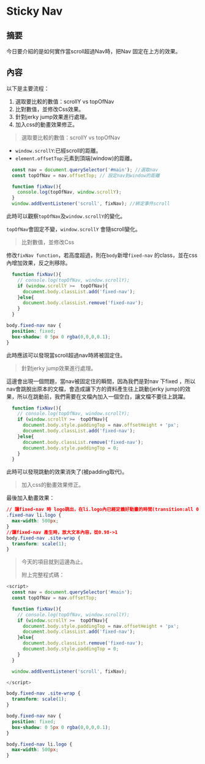 # Sticky Nav

## 摘要

今日要介紹的是如何實作當scroll超過Nav時，把Nav 固定在上方的效果。

## 內容

以下是主要流程：

1. 選取要比較的數值：scrollY vs topOfNav
2. 比對數值，並修改Css效果。
3. 針對jerky jump效果進行處理。
4. 加入css的動畫效果修正。

> 選取要比較的數值：scrollY vs topOfNav

- `window.scrollY`:已經scroll的距離。
- `element.offsetTop`:元素到頂端(window)的距離。

```javascript
  const nav = document.querySelector('#main'); //選取nav
  const topOfNav = nav.offsetTop; // 設定nav到window的距離

  function fixNav(){
    console.log(topOfNav, window.scrollY);
  }
  window.addEventListener('scroll', fixNav); //綁定事件scroll
```

此時可以觀察`topOfNav`及`window.scrollY`的變化。

`topOfNav`會固定不變，`window.scrollY` 會隨scroll變化。



> 比對數值，並修改Css

修改`fixNav function`，若高度超過，則在`body`新增`fixed-nav` 的class，並在css  內增加效果，反之則移除。

```javascript
  function fixNav(){
    // console.log(topOfNav, window.scrollY);
    if (window.scrollY >=  topOfNav){
      document.body.classList.add('fixed-nav');
    }else{
      document.body.classList.remove('fixed-nav');
    }
  }
```

```css
body.fixed-nav nav {
  position: fixed;
  box-shadow: 0 5px 0 rgba(0,0,0,0.1);
}
```

此時應該可以發現當scroll超過nav時將被固定住。

> 針對jerky jump效果進行處理。

這邊會出現一個問題，當nav被固定住的瞬間，因為我們是對nav 下fixed ，所以nav會跳脫出原本的文檔，會造成讓下方的資料產生往上跳動(jerky jump)的效果，所以在跳動前，我們需要在文檔內加入一個空白，讓文檔不要往上跳躍。

```javascript
  function fixNav(){
    // console.log(topOfNav, window.scrollY);
    if (window.scrollY >=  topOfNav){
      document.body.style.paddingTop = nav.offsetHeight + 'px';
      document.body.classList.add('fixed-nav');
    }else{
      document.body.classList.remove('fixed-nav');
      document.body.style.paddingTop = 0;
    }
  }
```

此時可以發現跳動的效果消失了(被padding取代)。

>加入css的動畫效果修正。

 最後加入動畫效果：

```css
// 讓fixed-nav 時 logo跳出，在li.logo內已經定義好動畫的時間(transition:all 0.2s)
.fixed-nav li.logo { 
  max-width: 500px;
}
//讓fixed-nav 產生時，放大文本內容，從0.98->1
body.fixed-nav .site-wrap {
  transform: scale(1);
}
```

> 今天的項目就到這邊為止。
>
> 附上完整程式碼：

```javascript
<script>
  const nav = document.querySelector('#main');
  const topOfNav = nav.offsetTop;

  function fixNav(){
    // console.log(topOfNav, window.scrollY);
    if (window.scrollY >=  topOfNav){
      document.body.style.paddingTop = nav.offsetHeight + 'px';
      document.body.classList.add('fixed-nav');
    }else{
      document.body.classList.remove('fixed-nav');
      document.body.style.paddingTop = 0;
    }
  }

  window.addEventListener('scroll', fixNav);

</script>
```

```css
body.fixed-nav .site-wrap {
  transform: scale(1);
}

body.fixed-nav nav {
  position: fixed;
  box-shadow: 0 5px 0 rgba(0,0,0,0.1);
}

body.fixed-nav li.logo {
  max-width: 500px;
}
```

